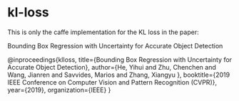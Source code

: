 # kl-loss

This is only the caffe implementation for the KL loss in the paper:

Bounding Box Regression with Uncertainty for Accurate Object Detection

@inproceedings{klloss,
  title={Bounding Box Regression with Uncertainty for Accurate Object Detection},
  author={He, Yihui and Zhu, Chenchen and Wang, Jianren and Savvides, Marios and Zhang, Xiangyu },
  booktitle={2019 IEEE Conference on Computer Vision and Pattern Recognition (CVPR)},
  year={2019},
  organization={IEEE}
}
